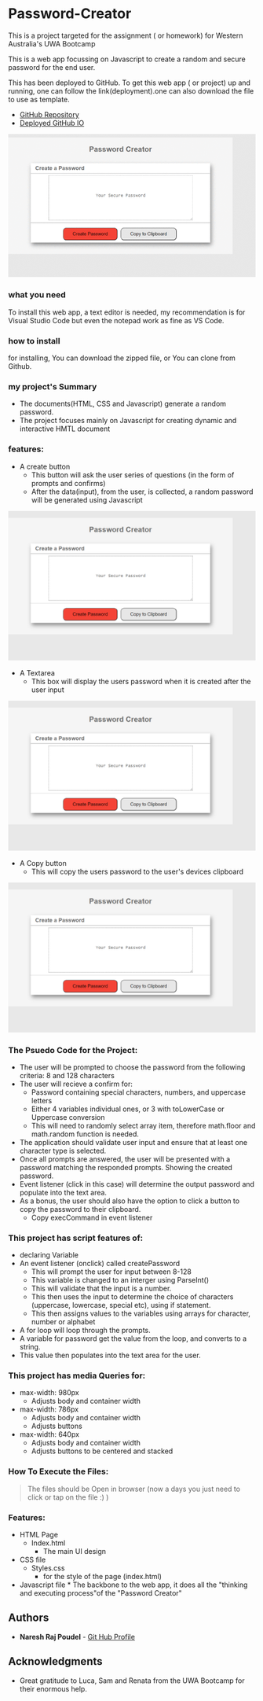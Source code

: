 # Password-Creator

This is a project targeted for the assignment ( or homework) for Western Australia's UWA Bootcamp

This is a web app focussing on Javascript to create a random and secure password for the end user. 

This has been deployed to GitHub. To get this web app ( or project) up and running, one can follow the link(deployment).one can also download the file to use as template.
 
* [GitHub Repository](https://github.com/citenaresh/Password_Creator/)
* [Deployed GitHub IO](https://citenaresh.github.io/Password_Creator/index.html)

![Password-Creatorr Demo](assets/Demo/PassMaker.gif)

### what you need

To install this web app, a text editor is needed, my recommendation is for Visual Studio Code but even the notepad work as fine as VS Code. 

### how to install

for installing, You can download the zipped file, or You can clone from Github. 

### my project's Summary
* The documents(HTML, CSS and Javascript) generate a random password.
* The project focuses mainly on Javascript for creating dynamic and interactive HMTL document

### features: 
* A create button
    * This button will ask the user series of questions (in the form of prompts and confirms)
    * After the data(input), from the user, is collected, a random password will be generated using Javascript

![](assets/Images/CreatePassword.PNG)

* A Textarea
    * This box will display the users password when it is created after the user input

![](assets/Images/CreatePassword.PNG)

* A Copy button 
    * This will copy the users password to the user's devices clipboard

![](assets/Images/CreatePassword.PNG)

### The Psuedo Code for the Project: 
* The user will be prompted to choose the password from the following criteria: 8 and 128 characters
* The user will recieve a confirm for: 
    * Password containing special characters, numbers, and uppercase letters
    * Either 4 variables individual ones, or 3 with toLowerCase or Uppercase conversion
    * This will need to randomly select array item, therefore math.floor and math.random function is needed.     
* The application should validate user input and ensure that at least one character type is selected.
* Once all prompts are answered, the user will be presented with a password matching the responded prompts. Showing the created password.
* Event listener (click in this case) will determine the output password and populate into the text area.
* As a bonus, the user should also have the option to click a button to copy the password to their clipboard.
    * Copy execCommand in event listener

### This project has script features of:
* declaring Variable 
* An event listener (onclick) called createPassword
    * This will prompt the user for input between 8-128
    * This variable is changed to an interger using ParseInt()
    * This will validate that the input is a number.
    * This then uses the input to determine the choice of characters (uppercase, lowercase, special etc), using if statement.
    * This then assigns values to the variables using arrays for character, number or alphabet
* A for loop will loop through the prompts. 
* A variable for password get the value from the  loop, and converts to a string. 
* This value then populates into the text area for the user.

### This project has media Queries for:
* max-width: 980px 
    * Adjusts body and container width
* max-width: 786px
    * Adjusts body and container width
    * Adjusts buttons
* max-width: 640px
    * Adjusts body and container width
    * Adjusts buttons to be centered and stacked

### How To Execute the Files:
> The files should be Open in browser (now a days you just need to click or tap on the file :) )

### Features: 
* HTML Page
    * Index.html 
        * The main UI design
* CSS file
    * Styles.css
        * for the style of the page (index.html)
* Javascript file
        * The backbone to the web app, it does all the "thinking and executing process"of the "Password Creator"


## Authors

* **Naresh Raj Poudel** - [Git Hub Profile](URL)

## Acknowledgments

* Great gratitude to Luca, Sam and Renata from the UWA Bootcamp for their enormous help.
